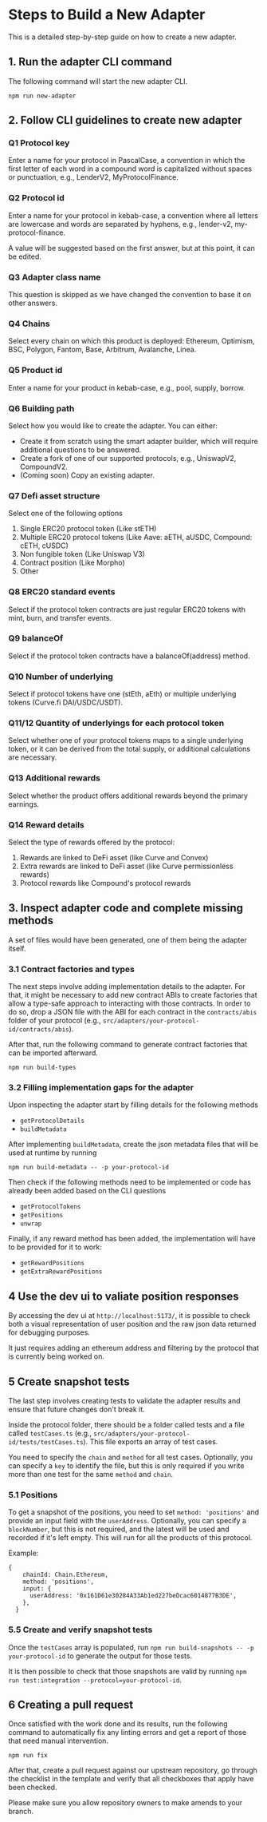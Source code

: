 # Steps to Build a New Adapter

This is a detailed step-by-step guide on how to create a new adapter.

## 1. Run the adapter CLI command
The following command will start the new adapter CLI.
```
npm run new-adapter
```

## 2. Follow CLI guidelines to create new adapter

### Q1 Protocol key
Enter a name for your protocol in PascalCase, a convention in which the first letter of each word in a compound word is capitalized without spaces or punctuation, e.g., LenderV2, MyProtocolFinance.

### Q2 Protocol id
Enter a name for your protocol in kebab-case, a convention where all letters are lowercase and words are separated by hyphens, e.g., lender-v2, my-protocol-finance.

A value will be suggested based on the first answer, but at this point, it can be edited.

### Q3 Adapter class name
This question is skipped as we have changed the convention to base it on other answers.

### Q4 Chains
Select every chain on which this product is deployed: Ethereum, Optimism, BSC, Polygon, Fantom, Base, Arbitrum, Avalanche, Linea.

### Q5 Product id
Enter a name for your product in kebab-case, e.g., pool, supply, borrow.

### Q6 Building path
Select how you would like to create the adapter. You can either:
- Create it from scratch using the smart adapter builder, which will require additional questions to be answered.
- Create a fork of one of our supported protocols, e.g., UniswapV2, CompoundV2.
- (Coming soon) Copy an existing adapter.

### Q7 Defi asset structure
Select one of the following options
  1. Single ERC20 protocol token (Like stETH)
  2. Multiple ERC20 protocol tokens (Like Aave: aETH, aUSDC, Compound: cETH, cUSDC)
  3. Non fungible token (Like Uniswap V3)
  4. Contract position (Like Morpho)
  5. Other

### Q8 ERC20 standard events
Select if the protocol token contracts are just regular ERC20 tokens with mint, burn, and transfer events.

### Q9 balanceOf
Select if the protocol token contracts have a balanceOf(address) method.

### Q10 Number of underlying
Select if protocol tokens have one (stEth, aEth) or multiple underlying tokens (Curve.fi DAI/USDC/USDT).

### Q11/12 Quantity of underlyings for each protocol token
Select whether one of your protocol tokens maps to a single underlying token, or it can be derived from the total supply, or additional calculations are necessary.

### Q13 Additional rewards
Select whether the product offers additional rewards beyond the primary earnings.

### Q14 Reward details
Select the type of rewards offered by the protocol:
  1. Rewards are linked to DeFi asset (like Curve and Convex)
  2. Extra rewards are linked to DeFi asset (like Curve permissionless rewards)
  3. Protocol rewards like Compound's protocol rewards

## 3. Inspect adapter code and complete missing methods
A set of files would have been generated, one of them being the adapter itself.

### 3.1 Contract factories and types
The next steps involve adding implementation details to the adapter. For that, it might be necessary to add new contract ABIs to create factories that allow a type-safe approach to interacting with those contracts. In order to do so, drop a JSON file with the ABI for each contract in the `contracts/abis` folder of your protocol (e.g., `src/adapters/your-protocol-id/contracts/abis`).

After that, run the following command to generate contract factories that can be imported afterward.
```
npm run build-types
```

### 3.2 Filling implementation gaps for the adapter
Upon inspecting the adapter start by filling details for the following methods
- `getProtocolDetails`
- `buildMetadata`

After implementing `buildMetadata`, create the json metadata files that will be used at runtime by running

```
npm run build-metadata -- -p your-protocol-id
```

Then check if the following methods need to be implemented or code has already been added based on the CLI questions
- `getProtocolTokens`
- `getPositions`
- `unwrap`

Finally, if any reward method has been added, the implementation will have to be provided for it to work:
- `getRewardPositions`
- `getExtraRewardPositions`

## 4 Use the dev ui to valiate position responses

By accessing the dev ui at `http://localhost:5173/`, it is possible to check both a visual representation of user position and the raw json data returned for debugging purposes.

It just requires adding an ethereum address and filtering by the protocol that is currently being worked on.

## 5 Create snapshot tests
The last step involves creating tests to validate the adapter results and ensure that future changes don't break it.

Inside the protocol folder, there should be a folder called tests and a file called `testCases.ts` (e.g., `src/adapters/your-protocol-id/tests/testCases.ts`). This file exports an array of test cases.

You need to specify the `chain` and `method` for all test cases. Optionally, you can specify a `key` to identify the file, but this is only required if you write more than one test for the same `method` and `chain`.

### 5.1 Positions
To get a snapshot of the positions, you need to set `method: 'positions'` and provide an input field with the `userAddress`. Optionally, you can specify a `blockNumber`, but this is not required, and the latest will be used and recorded if it's left empty. This will run for all the products of this protocol.

Example:
```
{
    chainId: Chain.Ethereum,
    method: 'positions',
    input: {
      userAddress: '0x161D61e30284A33Ab1ed227beDcac6014877B3DE',
    },
  }
```

### 5.5 Create and verify snapshot tests
Once the `testCases` array is populated, run `npm run build-snapshots -- -p your-protocol-id` to generate the output for those tests.

It is then possible to check that those snapshots are valid by running `npm run test:integration --protocol=your-protocol-id`.

## 6 Creating a pull request
Once satisfied with the work done and its results, run the following command to automatically fix any linting errors and get a report of those that need manual intervention.

```
npm run fix
```

After that, create a pull request against our upstream repository, go through the checklist in the template and verify that all checkboxes that apply have been checked.

Please make sure you allow repository owners to make amends to your branch.
